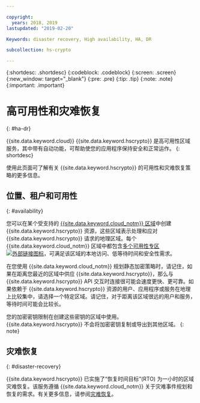 ```yaml
---

copyright:
  years: 2018, 2019
lastupdated: "2019-02-20"

Keywords: disaster recovery, High availability, HA, DR

subcollection: hs-crypto

---
```


{:shortdesc: .shortdesc}
{:codeblock: .codeblock}
{:screen: .screen}
{:new_window: target="_blank"}
{:pre: .pre}
{:tip: .tip}
{:note: .note}
{:important: .important}

# 高可用性和灾难恢复
{: #ha-dr}

{{site.data.keyword.cloud}} {{site.data.keyword.hscrypto}} 是高可用性区域服务，其中带有自动功能，可帮助使您的应用程序保持安全和正常运作。
{: shortdesc}

使用此页面可了解有关 {{site.data.keyword.hscrypto}} 的可用性和灾难恢复策略的更多信息。

## 位置、租户和可用性
{: #availability}

<!-- {{site.data.keyword.hscrypto}} is a multi-tenant, regional service. -->

您可以在某个受支持的 [{{site.data.keyword.cloud_notm}} 区域](/docs/services/hs-crypto/regions.html)中创建 {{site.data.keyword.hscrypto}} 资源，这些区域表示处理和应对 {{site.data.keyword.hscrypto}} 请求的地理区域。每个 {{site.data.keyword.cloud_notm}} 区域中都包含[多个可用性专区 ![外部链接图标](../../icons/launch-glyph.svg "外部链接图标")](https://www.ibm.com/blogs/bluemix/2018/06/expansion-availability-zones-global-regions/)，可满足该区域的本地访问、低等待时间和安全性需求。

在您使用 {{site.data.keyword.cloud_notm}} 规划静态加密策略时，请记住，如果在距离您最近的区域中供应 {{site.data.keyword.hscrypto}}，那么与 {{site.data.keyword.hscrypto}} API 交互时连接很可能会速度更快、更可靠。如果依赖于 {{site.data.keyword.hscrypto}} 资源的用户、应用程序或服务在地理上比较集中，请选择一个特定区域。请记住，对于距离该区域很远的用户和服务，等待时间可能会比较长。

您的加密密钥限制在创建这些密钥的区域中使用。{{site.data.keyword.hscrypto}} 不会将加密密钥复制或导出到其他区域。
{: note}

## 灾难恢复
{: #disaster-recovery}

{{site.data.keyword.hscrypto}} 已实施了“恢复时间目标”(RTO) 为一小时的区域灾难恢复。该服务遵循 {{site.data.keyword.cloud_notm}} 关于灾难事件规划和恢复的需求。有关更多信息，请参阅[灾难恢复](/docs/overview/zero_downtime.html#disaster-recovery)。
